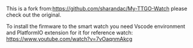 This is a fork from:https://github.com/sharandac/My-TTGO-Watch please check out the original.

To install the firmware to the smart watch you need Vscode environment and PlatformIO extension for it for reference watch: https://www.youtube.com/watch?v=7vOaqnmAkcg
